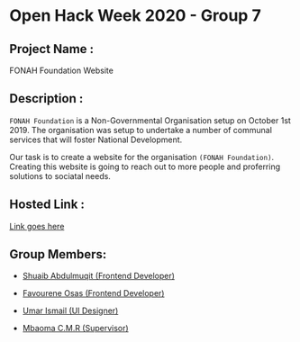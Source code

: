 # Open Hack Week 2020 - Group 7

## Project Name : 
  FONAH Foundation Website
 
## Description : 
  `FONAH Foundation` is a Non-Governmental Organisation setup on October 1st  2019. The organisation was setup to undertake a number of communal services that will foster National Development.
  
  Our task is to create a website for the organisation `(FONAH Foundation)`. Creating this website is going to reach out to more people and proferring solutions to sociatal needs.

## Hosted Link : 
  [Link goes here](domainname.org.ng)
  
## Group Members:
- [Shuaib Abdulmuqit (Frontend Developer)](https://github.com/horler234)

- [Favourene Osas (Frontend Developer)](https://github.com/Favourene)

- [Umar Ismail (UI Designer)](https://github.com/ismailumarbaba)

- [Mbaoma C.M.R (Supervisor)](#)
